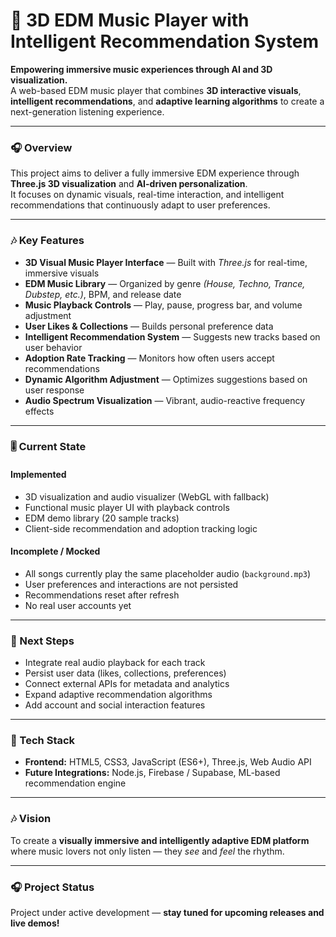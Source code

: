 # 🎵 3D EDM Music Player with Intelligent Recommendation System

**Empowering immersive music experiences through AI and 3D visualization.**  
A web-based EDM music player that combines **3D interactive visuals**, **intelligent recommendations**, and **adaptive learning algorithms** to create a next-generation listening experience.

---

### 🎧 Overview

This project aims to deliver a fully immersive EDM experience through **Three.js 3D visualization** and **AI-driven personalization**.  
It focuses on dynamic visuals, real-time interaction, and intelligent recommendations that continuously adapt to user preferences.

---

### 🎶 Key Features

- **3D Visual Music Player Interface** — Built with *Three.js* for real-time, immersive visuals  
- **EDM Music Library** — Organized by genre *(House, Techno, Trance, Dubstep, etc.)*, BPM, and release date  
- **Music Playback Controls** — Play, pause, progress bar, and volume adjustment  
- **User Likes & Collections** — Builds personal preference data  
- **Intelligent Recommendation System** — Suggests new tracks based on user behavior  
- **Adoption Rate Tracking** — Monitors how often users accept recommendations  
- **Dynamic Algorithm Adjustment** — Optimizes suggestions based on user response  
- **Audio Spectrum Visualization** — Vibrant, audio-reactive frequency effects  

---

### 🎚️ Current State

#### Implemented
- 3D visualization and audio visualizer (WebGL with fallback)  
- Functional music player UI with playback controls  
- EDM demo library (20 sample tracks)  
- Client-side recommendation and adoption tracking logic  

#### Incomplete / Mocked
- All songs currently play the same placeholder audio (`background.mp3`)  
- User preferences and interactions are not persisted  
- Recommendations reset after refresh  
- No real user accounts yet  

---

### 🥁 Next Steps

- Integrate real audio playback for each track  
- Persist user data (likes, collections, preferences)  
- Connect external APIs for metadata and analytics  
- Expand adaptive recommendation algorithms  
- Add account and social interaction features  

---

### 🎵 Tech Stack

- **Frontend:** HTML5, CSS3, JavaScript (ES6+), Three.js, Web Audio API  
- **Future Integrations:** Node.js, Firebase / Supabase, ML-based recommendation engine  

---

### 🎶 Vision

To create a **visually immersive and intelligently adaptive EDM platform**  
where music lovers not only listen — they *see* and *feel* the rhythm.

---

### 🎧 Project Status

Project under active development — **stay tuned for upcoming releases and live demos!**
